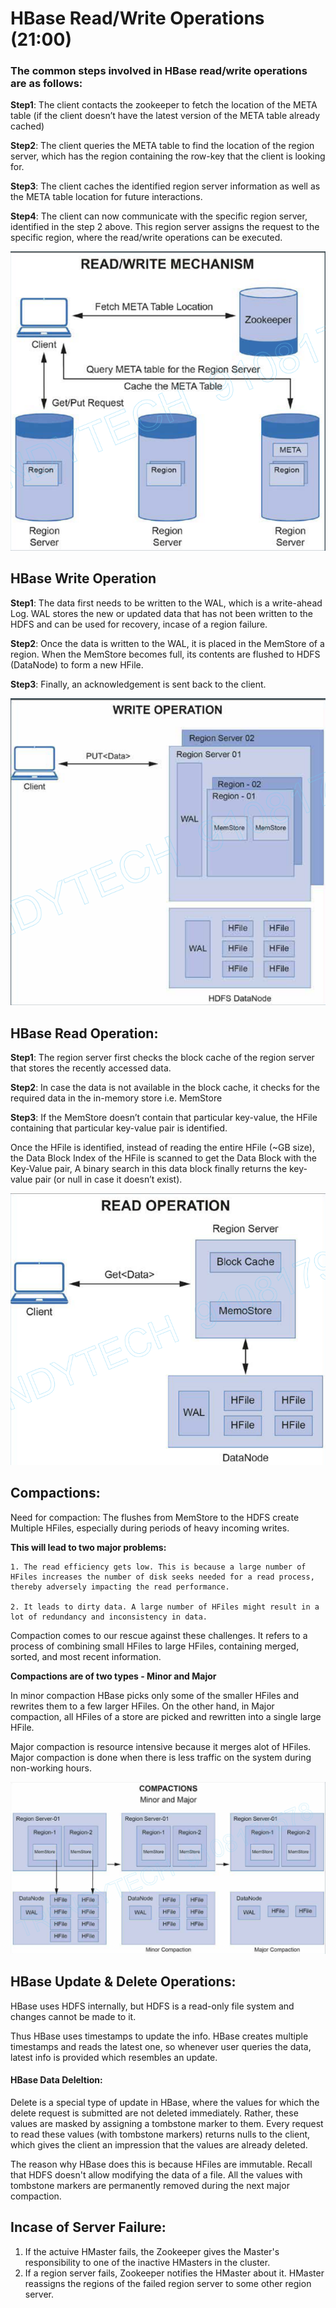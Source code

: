 # HBase Read/Write Operations (21:00)

### The common steps involved in HBase read/write operations are as follows:

**Step1**: The client contacts the zookeeper to fetch the location of the META table (if the client doesn’t have the latest version of the META table already cached)

**Step2**: The client queries the META table to find the location of the region server, which has the region containing the row-key that the client is looking for.

**Step3**: The client caches the identified region server information as well as the META table location for future interactions.

**Step4**: The client can now communicate with the specific region server, identified in the step 2 above. This region server assigns the request to the specific region, where the read/write operations can be executed.

![Read & Write Operation in HBase](./Images/HBase_Read_Write.png)

## HBase Write Operation

**Step1**: The data first needs to be written to the WAL, which is a write-ahead Log. WAL stores the new or updated data that has not been written to the HDFS and can be used for recovery, incase of a region failure.

**Step2**: Once the data is written to the WAL, it is placed in the MemStore of a region. When the MemStore becomes full, its contents are flushed to HDFS (DataNode) to form a new HFile.

**Step3**: Finally, an acknowledgement is sent back to the client.

![HBase Write Operation](./Images/HBase_Write.png)

## HBase Read Operation:

**Step1**: The region server first checks the block cache of the region server that stores the recently accessed data.

**Step2**: In case the data is not available in the block cache, it checks for the required data in the in-memory store i.e. MemStore

**Step3**: If the MemStore doesn’t contain that particular key-value, the HFile containing that particular key-value pair is identified.

Once the HFile is identified, instead of reading the entire HFile (~GB size), the Data Block Index of the HFile is scanned to get the Data Block with the Key-Value pair, A binary search in this data block finally returns the key-value pair (or null in case it doesn’t exist).

![HBase Read Operation](./Images/HBase_Read.png)

## Compactions:

Need for compaction: The flushes from MemStore to the HDFS create Multiple HFiles, especially during periods of heavy incoming writes. 

**This will lead to two major problems:**

    1. The read efficiency gets low. This is because a large number of HFiles increases the number of disk seeks needed for a read process, thereby adversely impacting the read performance.

    2. It leads to dirty data. A large number of HFiles might result in a lot of redundancy and inconsistency in data.

Compaction comes to our rescue against these challenges. It refers to a process of combining small HFiles to large HFiles, containing merged, sorted, and most recent information.

**Compactions are of two types - Minor and Major**

In minor compaction HBase picks only some of the smaller HFiles and rewrites them to a few larger HFiles.
On the other hand, in Major compaction, all HFiles of a store are picked and rewritten into a single large HFile.

Major compaction is resource intensive because it merges alot of HFiles. Major compaction is done when there is less traffic on the system during non-working hours.

![HBase Compations](./Images/HBase_Compactions.png)


## HBase Update & Delete Operations:

HBase uses HDFS internally, but HDFS is a read-only file system and changes cannot be made to it.

Thus HBase uses timestamps to update the info. HBase creates multiple timestamps and reads the latest one, so whenever user queries the data, latest info is provided which resembles an update.

#### HBase Data Deleltion:
Delete is a special type of update in HBase, where the values for which the delete request is submitted are not deleted immediately. Rather, these values are masked by assigning a tombstone marker to them. Every request to read these values (with  tombstone markers) returns nulls to the client, which gives the client an impression that the values are already deleted.

The reason why HBase does this is because HFiles are immutable. Recall that HDFS doesn't allow modifying the data of a file. All the values with tombstone markers are permanently removed during the next major compaction.


## Incase of Server Failure:
1. If the actuive HMaster fails, the Zookeeper gives the Master's responsibility to one of the inactive HMasters in the cluster.
2. If a region server fails, Zookeeper notifies the HMaster about it. HMaster reassigns the regions of the failed region server to some other region server.

